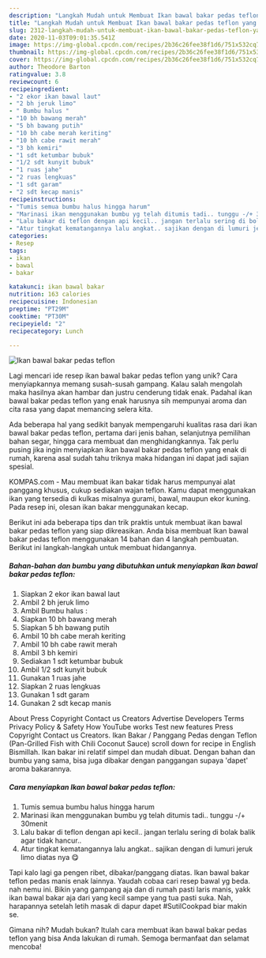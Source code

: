 ```yaml
---
description: "Langkah Mudah untuk Membuat Ikan bawal bakar pedas teflon yang Lezat Sekali"
title: "Langkah Mudah untuk Membuat Ikan bawal bakar pedas teflon yang Lezat Sekali"
slug: 2312-langkah-mudah-untuk-membuat-ikan-bawal-bakar-pedas-teflon-yang-lezat-sekali
date: 2020-11-03T09:01:35.541Z
image: https://img-global.cpcdn.com/recipes/2b36c26fee38f1d6/751x532cq70/ikan-bawal-bakar-pedas-teflon-foto-resep-utama.jpg
thumbnail: https://img-global.cpcdn.com/recipes/2b36c26fee38f1d6/751x532cq70/ikan-bawal-bakar-pedas-teflon-foto-resep-utama.jpg
cover: https://img-global.cpcdn.com/recipes/2b36c26fee38f1d6/751x532cq70/ikan-bawal-bakar-pedas-teflon-foto-resep-utama.jpg
author: Theodore Barton
ratingvalue: 3.8
reviewcount: 6
recipeingredient:
- "2 ekor ikan bawal laut"
- "2 bh jeruk limo"
- " Bumbu halus "
- "10 bh bawang merah"
- "5 bh bawang putih"
- "10 bh cabe merah keriting"
- "10 bh cabe rawit merah"
- "3 bh kemiri"
- "1 sdt ketumbar bubuk"
- "1/2 sdt kunyit bubuk"
- "1 ruas jahe"
- "2 ruas lengkuas"
- "1 sdt garam"
- "2 sdt kecap manis"
recipeinstructions:
- "Tumis semua bumbu halus hingga harum"
- "Marinasi ikan menggunakan bumbu yg telah ditumis tadi.. tunggu -/+ 30menit"
- "Lalu bakar di teflon dengan api kecil.. jangan terlalu sering di bolak balik agar tidak hancur.."
- "Atur tingkat kematangannya lalu angkat.. sajikan dengan di lumuri jeruk limo diatas nya 😋"
categories:
- Resep
tags:
- ikan
- bawal
- bakar

katakunci: ikan bawal bakar 
nutrition: 163 calories
recipecuisine: Indonesian
preptime: "PT29M"
cooktime: "PT30M"
recipeyield: "2"
recipecategory: Lunch

---
```



![Ikan bawal bakar pedas teflon](https://img-global.cpcdn.com/recipes/2b36c26fee38f1d6/751x532cq70/ikan-bawal-bakar-pedas-teflon-foto-resep-utama.jpg)

Lagi mencari ide resep ikan bawal bakar pedas teflon yang unik? Cara menyiapkannya memang susah-susah gampang. Kalau salah mengolah maka hasilnya akan hambar dan justru cenderung tidak enak. Padahal ikan bawal bakar pedas teflon yang enak harusnya sih mempunyai aroma dan cita rasa yang dapat memancing selera kita.

Ada beberapa hal yang sedikit banyak mempengaruhi kualitas rasa dari ikan bawal bakar pedas teflon, pertama dari jenis bahan, selanjutnya pemilihan bahan segar, hingga cara membuat dan menghidangkannya. Tak perlu pusing jika ingin menyiapkan ikan bawal bakar pedas teflon yang enak di rumah, karena asal sudah tahu triknya maka hidangan ini dapat jadi sajian spesial.

KOMPAS.com - Mau membuat ikan bakar tidak harus mempunyai alat panggang khusus, cukup sediakan wajan teflon. Kamu dapat menggunakan ikan yang tersedia di kulkas misalnya gurami, bawal, maupun ekor kuning. Pada resep ini, olesan ikan bakar menggunakan kecap.


Berikut ini ada beberapa tips dan trik praktis untuk membuat ikan bawal bakar pedas teflon yang siap dikreasikan. Anda bisa membuat Ikan bawal bakar pedas teflon menggunakan 14 bahan dan 4 langkah pembuatan. Berikut ini langkah-langkah untuk membuat hidangannya.

<!--inarticleads1-->

##### Bahan-bahan dan bumbu yang dibutuhkan untuk menyiapkan Ikan bawal bakar pedas teflon:

1. Siapkan 2 ekor ikan bawal laut
1. Ambil 2 bh jeruk limo
1. Ambil  Bumbu halus :
1. Siapkan 10 bh bawang merah
1. Siapkan 5 bh bawang putih
1. Ambil 10 bh cabe merah keriting
1. Ambil 10 bh cabe rawit merah
1. Ambil 3 bh kemiri
1. Sediakan 1 sdt ketumbar bubuk
1. Ambil 1/2 sdt kunyit bubuk
1. Gunakan 1 ruas jahe
1. Siapkan 2 ruas lengkuas
1. Gunakan 1 sdt garam
1. Gunakan 2 sdt kecap manis


About Press Copyright Contact us Creators Advertise Developers Terms Privacy Policy &amp; Safety How YouTube works Test new features Press Copyright Contact us Creators. Ikan Bakar / Panggang Pedas dengan Teflon (Pan-Grilled Fish with Chili Coconut Sauce) scroll down for recipe in English Bismillah. Ikan bakar ini relatif simpel dan mudah dibuat. Dengan bahan dan bumbu yang sama, bisa juga dibakar dengan panggangan supaya &#39;dapet&#39; aroma bakarannya. 

<!--inarticleads2-->

##### Cara menyiapkan Ikan bawal bakar pedas teflon:

1. Tumis semua bumbu halus hingga harum
1. Marinasi ikan menggunakan bumbu yg telah ditumis tadi.. tunggu -/+ 30menit
1. Lalu bakar di teflon dengan api kecil.. jangan terlalu sering di bolak balik agar tidak hancur..
1. Atur tingkat kematangannya lalu angkat.. sajikan dengan di lumuri jeruk limo diatas nya 😋


Tapi kalo lagi ga pengen ribet, dibakar/panggang diatas. Ikan bawal bakar teflon pedas manis enak lainnya. Yaudah cobaa cari resep bawal yg beda. nah nemu ini. Bikin yang gampang aja dan di rumah pasti laris manis, yakk ikan bawal bakar aja dari yang kecil sampe yang tua pasti suka. Nah, harapannya setelah letih masak di dapur dapet #SutilCookpad biar makin se. 

Gimana nih? Mudah bukan? Itulah cara membuat ikan bawal bakar pedas teflon yang bisa Anda lakukan di rumah. Semoga bermanfaat dan selamat mencoba!
